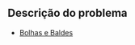 ## Descrição do problema
   * [Bolhas e Baldes](https://www.urionlinejudge.com.br/judge/pt/problems/view/1088)
